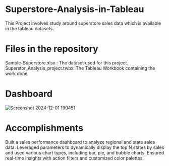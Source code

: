 # Superstore-Analysis-in-Tableau
This Project involves study around superstore sales data which is available in the tableau datasets.

# Files in the repository
Sample-Superstore.xlsx : The dataset used for this project.  
Superstor_Analysis_project.twbx: The Tableau Workbook containing the work done. 

# Dashboard
![Screenshot 2024-12-01 190451](https://github.com/user-attachments/assets/639d1e9e-1258-4de6-aead-0a547ff4d627)

# Accomplishments
 Built a sales performance dashboard to analyze regional and state sales data. Leveraged parameters to dynamically display the top N states by sales and used various chart types, including bar, pie, and bubble charts. Ensured real-time insights with action filters and customized color palettes.
